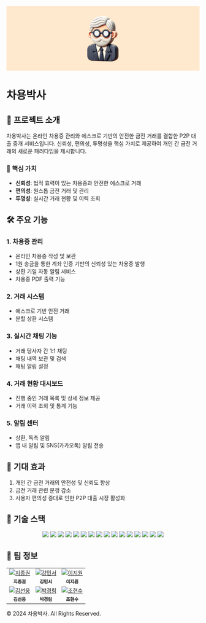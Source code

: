 
<p align="center">
  <img src="/ChayongBanner.png" width="1000"alt="차용박사 로고">
</p>

# 차용박사

## 📌 프로젝트 소개

차용박사는 온라인 차용증 관리와 에스크로 기반의 안전한 금전 거래를 결합한 P2P 대출 중개 서비스입니다. 신뢰성, 편의성, 투명성을 핵심 가치로 제공하여 개인 간 금전 거래의 새로운 패러다임을 제시합니다.

### 🌟 핵심 가치

- **신뢰성**: 법적 효력이 있는 차용증과 안전한 에스크로 거래
- **편의성**: 원스톱 금전 거래 및 관리
- **투명성**: 실시간 거래 현황 및 이력 조회

## 🛠 주요 기능

### 1. 차용증 관리
- 온라인 차용증 작성 및 보관
- 1원 송금을 통한 계좌 인증 기반의 신뢰성 있는 차용증 발행
- 상환 기일 자동 알림 서비스
- 차용증 PDF 출력 기능

### 2. 거래 시스템
- 에스크로 기반 안전 거래
- 분할 상환 시스템

### 3. 실시간 채팅 기능
- 거래 당사자 간 1:1 채팅
- 채팅 내역 보관 및 검색
- 채팅 알림 설정

### 4. 거래 현황 대시보드
- 진행 중인 거래 목록 및 상세 정보 제공
- 거래 이력 조회 및 통계 기능

### 5. 알림 센터
- 상환, 독촉 알림
- 앱 내 알림 및 SNS(카카오톡) 알림 전송

## 🚀 기대 효과

1. 개인 간 금전 거래의 안전성 및 신뢰도 향상
2. 금전 거래 관련 분쟁 감소
3. 사용자 편의성 증대로 인한 P2P 대출 시장 활성화

## 🔧 기술 스택

<p align="center">
<img src="https://img.shields.io/badge/java-007396?style=for-the-badge&logo=OpenJDK&logoColor=white">
<img src="https://img.shields.io/badge/springboot-6DB33F?style=for-the-badge&logo=springboot&logoColor=white">
<img src="https://img.shields.io/badge/Spring Security-6DB33F?style=for-the-badge&logo=Spring Security&logoColor=white">
<img src="https://img.shields.io/badge/MySQL-4479A1?style=for-the-badge&logo=MySQL&logoColor=white">
<img src="https://img.shields.io/badge/nginx-%23009639.svg?style=for-the-badge&logo=nginx&logoColor=white">
<img src="https://img.shields.io/badge/docker-%230db7ed.svg?style=for-the-badge&logo=docker&logoColor=white">
<img src="https://img.shields.io/badge/Amazon%20EC2-FF9900?style=for-the-badge&logo=Amazon%20EC2&logoColor=white">
<img src="https://img.shields.io/badge/grafana-%23F46800.svg?style=for-the-badge&logo=grafana&logoColor=white">
<img src="https://img.shields.io/badge/Node.js-339933?style=for-the-badge&logo=Node.js&logoColor=white">
<img src="https://img.shields.io/badge/HTML5-E34F26?style=for-the-badge&logo=HTML5&logoColor=white">
<img src="https://img.shields.io/badge/CSS3-1572B6?style=for-the-badge&logo=CSS3&logoColor=white">
<img src="https://img.shields.io/badge/JavaScript-F7DF1E?style=for-the-badge&logo=JavaScript&logoColor=white">
<img src="https://img.shields.io/badge/React-61DAFB?style=for-the-badge&logo=React&logoColor=white">
<img src="https://img.shields.io/badge/Express-000000?style=for-the-badge&logo=Express&logoColor=white"/>
<img src="https://img.shields.io/badge/MongoDB-47A248?style=for-the-badge&logo=MongoDB&logoColor=white"/>
<img src="https://img.shields.io/badge/Typescript-3178C6?style=for-the-badge&logo=Typescript&logoColor=white"/>
</p>

## 👥 팀 정보

<table>
  <tr>
    <td align="center">
      <a href="https://github.com/jijongkwon">
        <img src="https://github.com/jijongkwon.png" width="150px;" alt="지종권"/>
        <br />
        <sub><b>지종권</b></sub>
      </a>
    </td>
    <td align="center">
      <a href="https://github.com/cjo5929">
        <img src="https://github.com/cjo5929.png" width="150px;" alt="강민서"/>
        <br />
        <sub><b>강민서</b></sub>
      </a>
    </td>
    <td align="center">
      <a href="https://github.com/LEEJW1953">
        <img src="https://github.com/LEEJW1953.png" width="150px;" alt="이지원"/>
        <br />
        <sub><b>이지원</b></sub>
      </a>
    </td>
  </tr>
  <tr>
    <td align="center">
      <a href="https://github.com/LineHero">
        <img src="https://github.com/LineHero.png" width="150px;" alt="김선웅"/>
        <br />
        <sub><b>김선웅</b></sub>
      </a>
    </td>
    <td align="center">
      <a href="https://github.com/g16rim">
        <img src="https://github.com/g16rim.png" width="150px;" alt="박경림"/>
        <br />
        <sub><b>박경림</b></sub>
      </a>
    </td>
    <td align="center">
      <a href="https://github.com/HyunSoo730">
        <img src="https://github.com/HyunSoo730.png" width="150px;" alt="조현수"/>
        <br />
        <sub><b>조현수</b></sub>
      </a>
    </td>
  </tr>
</table>

© 2024 차용박사. All Rights Reserved.

